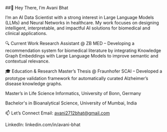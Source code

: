 ##👋 Hey There, I’m Avani Bhat

I’m an AI Data Scientist with a strong interest in Large Language Models (LLMs) and Neural Networks in healthcare.
My work focuses on designing intelligent, interpretable, and impactful AI solutions for biomedical and clinical applications.

🔍 Current Work
Research Assistant @ ZB MED – Developing a recommendation system for biomedical literature by integrating Knowledge Graph Embeddings with Large Language Models to improve semantic and contextual relevance.

🎓 Education & Research
Master’s Thesis @ Fraunhofer SCAI – Developed a prototype validation framework for automatically curated Alzheimer’s disease knowledge graphs.

Master’s in Life Science Informatics, University of Bonn, Germany

Bachelor's in Bioanalytical Science, University of Mumbai, India

📫 Let’s Connect
Email: avani2712bhat@gmail.com

LinkedIn: linkedin.com/in/avani-bhat

<!--
**avanibhat/avanibhat** is a ✨ _special_ ✨ repository because its `README.md` (this file) appears on your GitHub profile.

Here are some ideas to get you started:

- 🔭 I’m currently working on ...
- 🌱 I’m currently learning ...
- 👯 I’m looking to collaborate on ...
- 🤔 I’m looking for help with ...
- 💬 Ask me about ...
- 📫 How to reach me: ...
- 😄 Pronouns: ...
- ⚡ Fun fact: ...
-->
